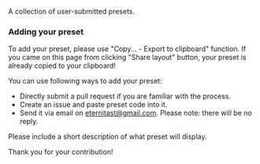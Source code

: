 A collection of user-submitted presets. 
### Adding your preset
To add your preset, please use "Copy... - Export to clipboard" function. If you came on this page from clicking "Share layout" button, your preset is already copied to your clipboard!

You can use following ways to add your preset:
- Directly submit a pull request if you are familiar with the process.
- Create an issue and paste preset code into it.
- Send it via email on eternitast@gmail.com. Please note: there will be no reply.

Please include a short description of what preset will display.

Thank you for your contribution!
